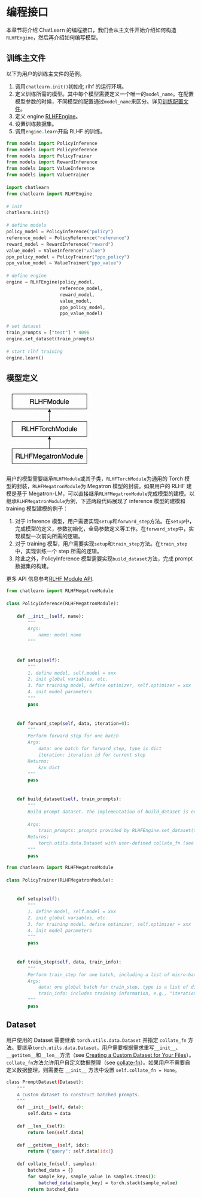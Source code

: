 # 编程接口

本章节将介绍 ChatLearn 的编程接口，我们会从主文件开始介绍如何构造 `RLHFEngine`，然后再介绍如何编写模型。

## 训练主文件
以下为用户的训练主文件的范例。

1. 调用`chatlearn.init()`初始化 rlhf 的运行环境。
2. 定义训练所需的模型。其中每个模型需要定义一个唯一的`model_name`。在配置模型参数的时候，不同模型的配置通过`model_name`来区分。详见[训练配置文件](config_yaml)。
3. 定义 engine [RLHFEngine](api/engine.rst)。
4. 设置训练数据集。
5. 调用`engine.learn`开启 RLHF 的训练。 


```python
from models import PolicyInference
from models import PolicyReference
from models import PolicyTrainer
from models import RewardInference
from models import ValueInference
from models import ValueTrainer

import chatlearn
from chatlearn import RLHFEngine

# init
chatlearn.init()

# define models
policy_model = PolicyInference("policy")
reference_model = PolicyReference("reference")
reward_model = RewardInference("reward")
value_model = ValueInference("value")
ppo_policy_model = PolicyTrainer("ppo_policy")
ppo_value_model = ValueTrainer("ppo_value")

# define engine
engine = RLHFEngine(policy_model,
                    reference_model,
                    reward_model,
                    value_model,
                    ppo_policy_model,
                    ppo_value_model)

# set dataset
train_prompts = ["test"] * 4096
engine.set_dataset(train_prompts)

# start rlhf training
engine.learn()
```


## 模型定义

![image.png](../images/class.jpg)

用户的模型需要继承`RLHFModule`或其子类，`RLHFTorchModule`为通用的 Torch 模型的封装，`RLHFMegatronModule`为 Megatron 模型的封装。如果用户的 RLHF 建模是基于 Megatron-LM，可以直接继承`RLHFMegatronModule`完成模型的建模。以继承`RLHFMegatronModule`为例，下述两段代码展现了 inference 模型的建模和 training 模型建模的例子：
1. 对于 inference 模型，用户需要实现`setup`和`forward_step`方法。在`setup`中，完成模型的定义，参数初始化，全局参数定义等工作。在`forward_step`中，实现模型一次前向所需的逻辑。
2. 对于 training 模型，用户需要实现`setup`和`train_step`方法。在`train_step`中，实现训练一个 step 所需的逻辑。
3. 除此之外，PolicyInference 模型需要实现`build_dataset`方法，完成 prompt 数据集的构建。

更多 API 信息参考[RLHF Module API](api/module.rst).

```python
from chatlearn import RLHFMegatronModule

class PolicyInference(RLHFMegatronModule):

    def __init__(self, name):
        """
        Args:
            name: model name
        """


    def setup(self):
        """
        1. define model, self.model = xxx
        2. init global variables, etc.
        3. for training model, define optimizer, self.optimizer = xxx
        4. init model parameters
        """
        pass
    

    def forward_step(self, data, iteration=0):
        """
        Perform forward step for one batch
        Args:
            data: one batch for forward_step, type is dict
            iteration: iteration id for current step
        Returns:
            k/v dict
        """
        pass


    def build_dataset(self, train_prompts):
        """
        Build prompt dataset. The implementation of build_dataset is exclusive to PolicyInference, whereas other models are not required to adopt it.

        Args:
            train_prompts: prompts provided by RLHFEngine.set_dataset(train_prompts)
        Returns:
            torch.utils.data.Dataset with user-defined collate_fn (see `Dataset`)
        """
        pass
```

```python
from chatlearn import RLHFMegatronModule

class PolicyTrainer(RLHFMegatronModule):


    def setup(self):
        """
        1. define model, self.model = xxx
        2. init global variables, etc.
        3. for training model, define optimizer, self.optimizer = xxx
        4. init model parameters
        """
        pass


    def train_step(self, data, train_info):
        """
        Perform train_step for one batch, including a list of micro-batches
        Args:
            data: one global batch for train_step, type is a list of dict, each dict is a micro-batch
            train_info: includes training information, e.g., "iteration"
        """
        pass
```
## Dataset
用户使用的 Dataset 需要继承 `torch.utils.data.Dataset` 并指定 `collate_fn` 方法。要继承`torch.utils.data.Dataset`，用户需要根据需求重写`__init__`、`__getitem__`和`__len__`方法（see [Creating a Custom Dataset for Your Files](https://pytorch.org/tutorials/beginner/basics/data_tutorial.html#creating-a-custom-dataset-for-your-files)）。`collate_fn`方法允许用户自定义数据整理（see [collate-fn](https://pytorch.org/docs/stable/data.html#dataloader-collate-fn)）。如果用户不需要自定义数据整理，则需要在 `__init__` 方法中设置 `self.collate_fn = None`。

```bash
class PromptDataset(Dataset):
    """
    A custom dataset to construct batched prompts.
    """
    def __init__(self, data):
        self.data = data

    def __len__(self):
        return len(self.data)

    def __getitem__(self, idx):
        return {"query": self.data[idx]}

    def collate_fn(self, samples):
        batched_data = {}
        for sample_key, sample_value in samples.items():
            batched_data[sample_key] = torch.stack(sample_value)
        return batched_data
```
